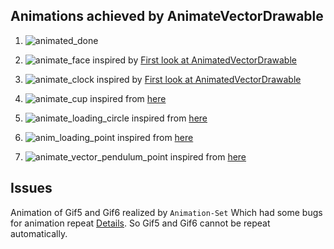 ## Animations achieved by AnimateVectorDrawable

1. ![animated_done](http://ghui.u.qiniudn.com/gif1.gif)

2. ![animate_face](http://ghui.u.qiniudn.com/gif2.gif) inspired by [First look at AnimatedVectorDrawable](http://blog.sqisland.com/2014/10/first-look-at-animated-vector-drawable.html)

3. ![animate_clock](http://ghui.u.qiniudn.com/gif3.gif) inspired by [First look at AnimatedVectorDrawable](http://blog.sqisland.com/2014/10/first-look-at-animated-vector-drawable.html)

4. ![animate_cup](http://ghui.u.qiniudn.com/gif4.gif) inspired from [here](https://dribbble.com/shots/395607-Animated-Uploading-gif-For-Sipp-iPhone-App)

5. ![animate_loading_circle](http://ghui.u.qiniudn.com/gif_5.gif) inspired from [here](https://dribbble.com/shots/2211862-Loading-v3)

6. ![anim_loading_point](http://ghui.u.qiniudn.com/gif6.gif) inspired from [here](https://dribbble.com/shots/2163147-Loading)
7. ![animate_vector_pendulum_point](http://ghui.u.qiniudn.com/gif7.gif) inspired from [here](https://dribbble.com/shots/963799-Animation-Loading-gif)


## Issues
Animation of Gif5 and Gif6 realized by `Animation-Set` Which had some bugs for animation repeat [Details](http://stackoverflow.com/questions/4480652/android-animation-does-not-repeat). So Gif5 and Gif6 cannot be repeat automatically.